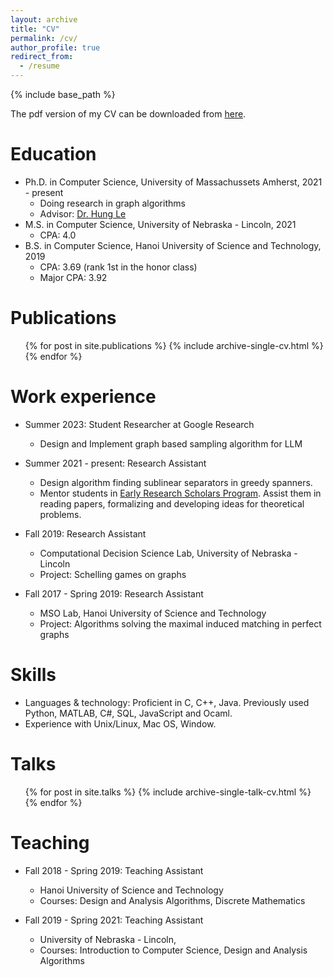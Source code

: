 ```yaml
---
layout: archive
title: "CV"
permalink: /cv/
author_profile: true
redirect_from:
  - /resume
---
```


{% include base_path %}

The pdf version of my CV can be downloaded from [here](https://thanvietcuong.github.io/files/Resume_Research.pdf).

Education
======
* Ph.D. in Computer Science, University of Massachussets Amherst, 2021 - present
  * Doing research in graph algorithms
  * Advisor: [Dr. Hung Le](https://hunglvosu.github.io) 
* M.S. in Computer Science, University of Nebraska - Lincoln, 2021
  * CPA: 4.0
* B.S. in Computer Science, Hanoi University of Science and Technology, 2019
  * CPA: 3.69 (rank 1st in the honor class)
  * Major CPA: 3.92

Publications
======
  <ul>{% for post in site.publications %}
    {% include archive-single-cv.html %}
  {% endfor %}</ul>

Work experience
======
* Summer 2023: Student Researcher at Google Research
  * Design and Implement graph based sampling algorithm for LLM
    
* Summer 2021 - present: Research Assistant
  * Design algorithm finding sublinear separators in greedy spanners.
  * Mentor students in [Early Research Scholars Program](https://sites.google.com/umass.edu/ersp-cics). Assist them in reading papers, formalizing and developing ideas for theoretical problems.

* Fall 2019: Research Assistant
  * Computational Decision Science Lab, University of Nebraska - Lincoln
  * Project: Schelling games on graphs
 
* Fall 2017 - Spring 2019: Research Assistant
  * MSO Lab, Hanoi University of Science and Technology
  * Project: Algorithms solving the maximal induced matching in perfect graphs
  
Skills
======
 * Languages & technology: Proficient in C, C++, Java. Previously used Python, MATLAB, C#, SQL, JavaScript and Ocaml.
 * Experience with Unix/Linux, Mac OS, Window.
 
Talks
======
  <ul>{% for post in site.talks %}
    {% include archive-single-talk-cv.html %}
  {% endfor %}</ul>
  
Teaching
======
* Fall 2018 - Spring 2019: Teaching Assistant
  * Hanoi University of Science and Technology
  * Courses: Design and Analysis Algorithms, Discrete Mathematics

* Fall 2019 - Spring 2021: Teaching Assistant
  * University of Nebraska - Lincoln,
  * Courses: Introduction to Computer Science, Design and Analysis Algorithms
  

